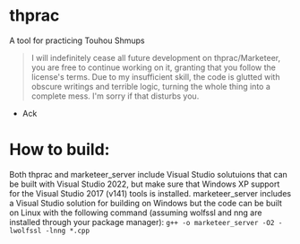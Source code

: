 # thprac
A tool for practicing Touhou Shmups

> I will indefinitely cease all future development on thprac/Marketeer, you are free to continue working on it, granting that you follow the license's terms.
> Due to my insufficient skill, the code is glutted with obscure writings and terrible logic, turning the whole thing into a complete mess. I'm sorry if that disturbs you.
- Ack

# How to build:
Both thprac and marketeer_server include Visual Studio solutuions that can be built with Visual Studio 2022, but make sure that Windows XP support for the Visual Studio 2017 (v141) tools is installed.
marketeer_server includes a Visual Studio solution for building on Windows but the code can be built on Linux with the following command (assuming wolfssl and nng are installed through your package manager): `g++ -o marketeer_server -O2 -lwolfssl -lnng *.cpp`
